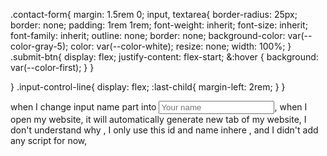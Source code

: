 .contact-form{
    margin: 1.5rem 0;
    input, textarea{
        border-radius: 25px;
        border: none;
        padding: 1rem 1rem;
        font-weight: inherit;
        font-size: inherit;
        font-family: inherit;
        outline: none;
        border: none;
        background-color: var(--color-gray-5);
        color: var(--color-white);
        resize: none;
        width: 100%;
    }
    .submit-btn{
        display: flex;
        justify-content: flex-start;
        &:hover {
            background: var(--color-first);
        }
    }

}
.input-control-line{
    display: flex;
    :last-child{
        margin-left: 2rem;
    }
}



when I change input name part into        <input type="text" id="sendername" name="sendername" required placeholder="Your name">,  when I open my website, it will automatically generate new tab of my website, I don't understand why ,  I only use this id and name inhere , and I didn't add any script for now, 
